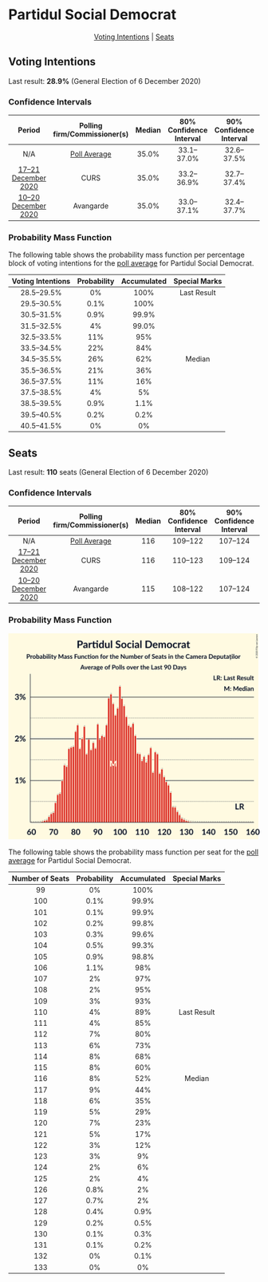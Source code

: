 # Partidul Social Democrat

<p align="center"><a href="#voting-intentions">Voting Intentions</a> | <a href="#seats">Seats</a></p>

## Voting Intentions

Last result: **28.9%** (General Election of 6 December 2020)

### Confidence Intervals

| Period     | Polling firm/Commissioner(s) | Median | 80% Confidence Interval | 90% Confidence Interval | 95% Confidence Interval | 99% Confidence Interval |
|:----------:|:----------------:|:-----------:|:-----------------------:|:-----------------------:|:-----------------------:|:-----------------------:|
| N/A | [Poll Average](average.html) | 35.0% | 33.1–37.0% | 32.6–37.5% | 32.1–38.0% | 31.2–39.0% |
| [17–21 December 2020](2020-12-21-CURS.html) | CURS | 35.0% | 33.2–36.9% | 32.7–37.4% | 32.2–37.9% | 31.4–38.8% |
| [10–20 December 2020](2020-12-20-Avangarde.html) | Avangarde | 35.0% | 33.0–37.1% | 32.4–37.7% | 31.9–38.2% | 31.0–39.2% |

### Probability Mass Function

The following table shows the probability mass function per percentage block of voting intentions for the [poll average](average.html) for Partidul Social Democrat.

| Voting Intentions | Probability | Accumulated | Special Marks |
|:-----------------:|:-----------:|:-----------:|:-------------:|
| 28.5–29.5% | 0% | 100% | Last Result |
| 29.5–30.5% | 0.1% | 100% |  |
| 30.5–31.5% | 0.9% | 99.9% |  |
| 31.5–32.5% | 4% | 99.0% |  |
| 32.5–33.5% | 11% | 95% |  |
| 33.5–34.5% | 22% | 84% |  |
| 34.5–35.5% | 26% | 62% | Median |
| 35.5–36.5% | 21% | 36% |  |
| 36.5–37.5% | 11% | 16% |  |
| 37.5–38.5% | 4% | 5% |  |
| 38.5–39.5% | 0.9% | 1.1% |  |
| 39.5–40.5% | 0.2% | 0.2% |  |
| 40.5–41.5% | 0% | 0% |  |


## Seats

Last result: **110** seats (General Election of 6 December 2020)

### Confidence Intervals

| Period     | Polling firm/Commissioner(s) | Median | 80% Confidence Interval | 90% Confidence Interval | 95% Confidence Interval | 99% Confidence Interval |
|:----------:|:----------------:|:------:|:-----------------------:|:-----------------------:|:-----------------------:|:-----------------------:|
| N/A | [Poll Average](average.html) | 116 | 109–122 | 107–124 | 106–125 | 103–128 |
| [17–21 December 2020](2020-12-21-CURS.html) | CURS | 116 | 110–123 | 109–124 | 107–126 | 104–129 |
| [10–20 December 2020](2020-12-20-Avangarde.html) | Avangarde | 115 | 108–122 | 107–124 | 105–125 | 102–128 |

### Probability Mass Function

![Graph with seats probability mass function not yet produced](average-seats-pmf-partidulsocialdemocrat.png "Seats Probability Mass Function")

The following table shows the probability mass function per seat for the [poll average](average.html) for Partidul Social Democrat.

| Number of Seats | Probability | Accumulated | Special Marks |
|:---------------:|:-----------:|:-----------:|:-------------:|
| 99 | 0% | 100% |  |
| 100 | 0.1% | 99.9% |  |
| 101 | 0.1% | 99.9% |  |
| 102 | 0.2% | 99.8% |  |
| 103 | 0.3% | 99.6% |  |
| 104 | 0.5% | 99.3% |  |
| 105 | 0.9% | 98.8% |  |
| 106 | 1.1% | 98% |  |
| 107 | 2% | 97% |  |
| 108 | 2% | 95% |  |
| 109 | 3% | 93% |  |
| 110 | 4% | 89% | Last Result |
| 111 | 4% | 85% |  |
| 112 | 7% | 80% |  |
| 113 | 6% | 73% |  |
| 114 | 8% | 68% |  |
| 115 | 8% | 60% |  |
| 116 | 8% | 52% | Median |
| 117 | 9% | 44% |  |
| 118 | 6% | 35% |  |
| 119 | 5% | 29% |  |
| 120 | 7% | 23% |  |
| 121 | 5% | 17% |  |
| 122 | 3% | 12% |  |
| 123 | 3% | 9% |  |
| 124 | 2% | 6% |  |
| 125 | 2% | 4% |  |
| 126 | 0.8% | 2% |  |
| 127 | 0.7% | 2% |  |
| 128 | 0.4% | 0.9% |  |
| 129 | 0.2% | 0.5% |  |
| 130 | 0.1% | 0.3% |  |
| 131 | 0.1% | 0.2% |  |
| 132 | 0% | 0.1% |  |
| 133 | 0% | 0% |  |



